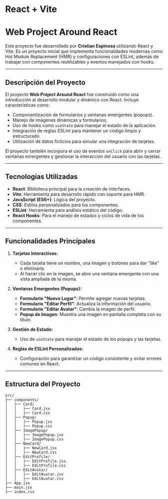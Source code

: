 # React + Vite

# Web Project Around React

Este proyecto fue desarrollado por **Cristian Espinosa** utilizando React y Vite. Es un proyecto inicial que implementa funcionalidades modernas como Hot Module Replacement (HMR) y configuraciones con ESLint, además de trabajar con componentes reutilizables y eventos manejados con hooks.

---

## Descripción del Proyecto

El proyecto **Web Project Around React** fue construido como una introducción al desarrollo modular y dinámico con React. Incluye características como:

- Componentización de formularios y ventanas emergentes (popups).
- Manejo de imágenes dinámicas y formularios.
- Uso de hooks como `useState` para manejar el estado de la aplicación.
- Integración de reglas ESLint para mantener un código limpio y estructurado.
- Utilización de datos ficticios para simular una integración de tarjetas.

El proyecto también incorpora el uso de eventos `onClick` para abrir y cerrar ventanas emergentes y gestionar la interacción del usuario con las tarjetas.

---

## Tecnologías Utilizadas

- **React**: Biblioteca principal para la creación de interfaces.
- **Vite**: Herramienta para desarrollo rápido con soporte para HMR.
- **JavaScript (ES6+)**: Lógica del proyecto.
- **CSS**: Estilos personalizados para los componentes.
- **ESLint**: Herramienta para análisis estático del código.
- **React Hooks**: Para el manejo de estados y ciclos de vida de los componentes.

---

## Funcionalidades Principales

1. **Tarjetas Interactivas:**

   - Cada tarjeta tiene un nombre, una imagen y botones para dar "like" o eliminarla.
   - Al hacer clic en la imagen, se abre una ventana emergente con una vista ampliada de la misma.

2. **Ventanas Emergentes (Popups):**

   - **Formulario "Nuevo Lugar"**: Permite agregar nuevas tarjetas.
   - **Formulario "Editar Perfil"**: Actualiza la información del usuario.
   - **Formulario "Editar Avatar"**: Cambia la imagen de perfil.
   - **Popup de Imagen**: Muestra una imagen en pantalla completa con su título.

3. **Gestión de Estado:**

   - Uso de `useState` para manejar el estado de los popups y las tarjetas.

4. **Reglas de ESLint Personalizadas:**
   - Configuración para garantizar un código consistente y evitar errores comunes en React.

---

## Estructura del Proyecto

```plaintext
src/
├── components/
│   ├── Card/
│   │   ├── Card.jsx
│   │   ├── Card.css
│   ├── Popup/
│   │   ├── Popup.jsx
│   │   ├── Popup.css
│   ├── ImagePopup/
│   │   ├── ImagePopup.jsx
│   │   ├── ImagePopup.css
│   ├── NewCard/
│   │   ├── NewCard.jsx
│   │   ├── NewCard.css
│   ├── EditProfile/
│   │   ├── EditProfile.jsx
│   │   ├── EditProfile.css
│   ├── EditAvatar/
│   │   ├── EditAvatar.jsx
│   │   ├── EditAvatar.css
├── App.jsx
├── main.jsx
├── index.css
```
